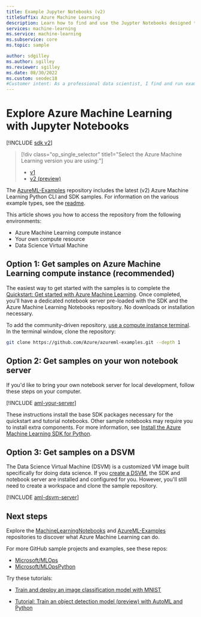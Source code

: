 ```yaml
---
title: Example Jupyter Notebooks (v2)
titleSuffix: Azure Machine Learning
description: Learn how to find and use the Juypter Notebooks designed to help you explore the SDK (v2) and serve as models for your own machine learning projects.
services: machine-learning
ms.service: machine-learning
ms.subservice: core
ms.topic: sample

author: sdgilley
ms.author: sgilley
ms.reviewer: sgilley
ms.date: 08/30/2022
ms.custom: seodec18
#Customer intent: As a professional data scientist, I find and run example Jupyter Notebooks for Azure Machine Learning.
---
```


# Explore Azure Machine Learning with Jupyter Notebooks

[!INCLUDE [sdk v2](../../includes/machine-learning-sdk-v2.md)]
> [!div class="op_single_selector" title1="Select the Azure Machine Learning version you are using:"]
> * [v1](<v1/samples-notebooks-v1.md>)
> * [v2 (preview)](samples-notebooks.md)

The [AzureML-Examples](https://github.com/Azure/azureml-examples) repository includes the latest (v2) Azure Machine Learning Python CLI and SDK samples. For information on the various example types, see the [readme](https://github.com/Azure/azureml-examples#azure-machine-learning-examples).

This article shows you how to access the repository from the following environments:

- Azure Machine Learning compute instance
- Your own compute resource
- Data Science Virtual Machine


## Option 1: Get samples on Azure Machine Learning compute instance (recommended)

The easiest way to get started with the samples is to complete the [Quickstart: Get started with Azure Machine Learning](quickstart-create-resources.md). Once completed, you'll have a dedicated notebook server pre-loaded with the SDK and the Azure Machine Learning Notebooks repository. No downloads or installation necessary.

To add the community-driven repository, [use a compute instance terminal](how-to-access-terminal.md).  In the terminal window, clone the repository:

```bash
git clone https://github.com/Azure/azureml-examples.git --depth 1
```

## Option 2: Get samples on your won notebook server

If you'd like to bring your own notebook server for local development, follow these steps on your computer.

[!INCLUDE [aml-your-server](../../includes/aml-your-server-v2.md)]

These instructions install the base SDK packages necessary for the quickstart and tutorial notebooks. Other sample notebooks may require you to install extra components. For more information, see [Install the Azure Machine Learning SDK for Python](https://aka.ms/sdk-v2-install).


## Option 3: Get samples on a DSVM

The Data Science Virtual Machine (DSVM) is a customized VM image built specifically for doing data science. If you [create a DSVM](how-to-configure-environment.md#dsvm), the SDK and notebook server are installed and configured for you. However, you'll still need to create a workspace and clone the sample repository.

[!INCLUDE [aml-dsvm-server](../../includes/aml-dsvm-server-v2.md)]

## Next steps

Explore the [MachineLearningNotebooks](https://github.com/Azure/MachineLearningNotebooks) and [AzureML-Examples](https://github.com/Azure/azureml-examples) repositories to discover what Azure Machine Learning can do.

For more GitHub sample projects and examples, see these repos:
+ [Microsoft/MLOps](https://github.com/Microsoft/MLOps)
+ [Microsoft/MLOpsPython](https://github.com/microsoft/MLOpsPython)

Try these tutorials:

- [Train and deploy an image classification model with MNIST](tutorial-train-deploy-notebook.md)

- [Tutorial: Train an object detection model (preview) with AutoML and Python](tutorial-auto-train-image-models.md)
